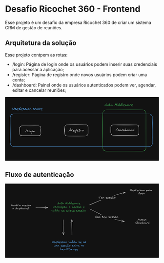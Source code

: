 # Desafio Ricochet 360 - Frontend

Esse projeto é um desafio da empresa Ricochet 360 de criar um sistema CRM de gestão de reuniões.

## Arquitetura da solução

Esse projeto contpem as rotas:

- /login: Página de login onde os usuários podem inserir suas credenciais para acessar a aplicação;
- /register: Página de registro onde novos usuários podem criar uma conta;
- /dashboard: Painel onde os usuários autenticados podem ver, agendar, editar e cancelar reuniões;

![Arquitetura da Solução](public/img/documentation/arquiteture.png)

## Fluxo de autenticação

![Autenticação](public/img/documentation/auth.png)
